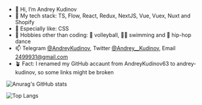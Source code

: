 - 👋 Hi, I’m Andrey Kudinov
- 🌱 My tech stack: TS, Flow, React, Redux, NextJS, Vue, Vuex, Nuxt and Shopify
- 🔬 Especially like: CSS
- 👀 Hobbies other than coding: 🏐 volleyball, 🏊‍♂️ swimming and 🕺 hip-hop dance
- 📫 Telegram [@AndreyKudinov](https://t.me/AndreyKudinov), Twitter [@Andrey__Kudinov](https://twitter.com/Andrey__Kudinov), Email 2499931@gmail.com
- 🪴 Fact: I renamed my GitHub accaunt from AndreyKudinov63 to andrey-kudinov, so some links might be broken

![Anurag's GitHub stats](https://github-readme-stats.vercel.app/api?username=andrey-kudinov&show_icons&contribs=true&count_private=true)

![Top Langs](https://github-readme-stats.vercel.app/api/top-langs/?username=andrey-kudinov&hide_langs_below=1&layout=compact&langs_count=6&exclude_repo=puzzle,quiz)
